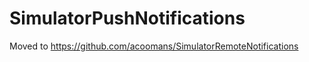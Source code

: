 SimulatorPushNotifications
==========================

Moved to https://github.com/acoomans/SimulatorRemoteNotifications
